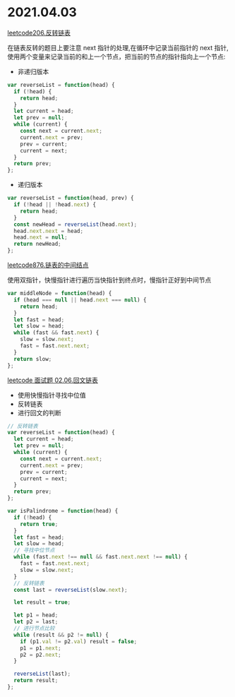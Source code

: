 # 2021.04.03

[leetcode206.反转链表](https://leetcode-cn.com/problems/reverse-linked-list/)

在链表反转的题目上要注意 next 指针的处理,在循环中记录当前指针的 next 指针,使用两个变量来记录当前的和上一个节点，把当前的节点的指针指向上一个节点:

- 非递归版本

```js
var reverseList = function(head) {
  if (!head) {
    return head;
  }
  let current = head;
  let prev = null;
  while (current) {
    const next = current.next;
    current.next = prev;
    prev = current;
    current = next;
  }
  return prev;
};
```

- 递归版本

```js
var reverseList = function(head, prev) {
  if (!head || !head.next) {
    return head;
  }
  const newHead = reverseList(head.next);
  head.next.next = head;
  head.next = null;
  return newHead;
};
```

[leetcode876.链表的中间结点](https://leetcode-cn.com/problems/middle-of-the-linked-list/)

使用双指针，快慢指针进行遍历当快指针到终点时，慢指针正好到中间节点

```js
var middleNode = function(head) {
  if (head === null || head.next === null) {
    return head;
  }
  let fast = head;
  let slow = head;
  while (fast && fast.next) {
    slow = slow.next;
    fast = fast.next.next;
  }
  return slow;
};
```

[leetcode 面试题 02.06.回文链表](https://leetcode-cn.com/problems/palindrome-linked-list-lcci/)

- 使用快慢指针寻找中位值
- 反转链表
- 进行回文的判断

```js
// 反转链表
var reverseList = function(head) {
  let current = head;
  let prev = null;
  while (current) {
    const next = current.next;
    current.next = prev;
    prev = current;
    current = next;
  }
  return prev;
};

var isPalindrome = function(head) {
  if (!head) {
    return true;
  }
  let fast = head;
  let slow = head;
  // 寻找中位节点
  while (fast.next !== null && fast.next.next !== null) {
    fast = fast.next.next;
    slow = slow.next;
  }
  // 反转链表
  const last = reverseList(slow.next);

  let result = true;

  let p1 = head;
  let p2 = last;
  // 进行节点比较
  while (result && p2 != null) {
    if (p1.val != p2.val) result = false;
    p1 = p1.next;
    p2 = p2.next;
  }

  reverseList(last);
  return result;
};
```
